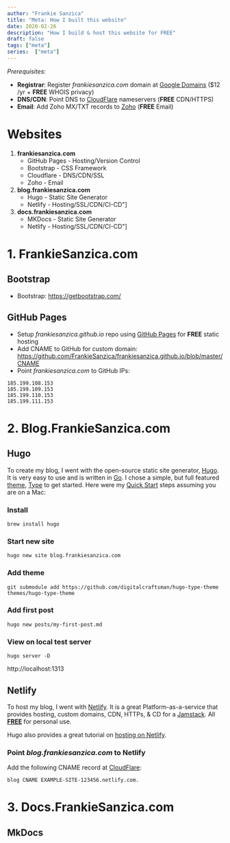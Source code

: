 ```yaml
---
author: "Frankie Sanzica"
title: "Meta: How I built this website"
date: 2020-02-26
description: "How I build & host this website for FREE"
draft: false
tags: ["meta"]
series:  ["meta"]
---
```


*Prerequisites*:

* **Registrar**: Register *frankiesanzica.com* domain at [Google Domains](https://domains.google.com) ($12 /yr + **FREE** WHOIS privacy)
* **DNS/CDN**: Point DNS to [CloudFlare](https://cloudflare.com) nameservers (**FREE** CDN/HTTPS)
* **Email**: Add Zoho MX/TXT records to [Zoho](https://www.zoho.com/mail/) (**FREE** Email)

# Websites

1. **frankiesanzica.com**
    * GitHub Pages - Hosting/Version Control
    * Bootstrap - CSS Framework
    * Cloudflare - DNS/CDN/SSL
    * Zoho - Email
2. **blog.frankiesanzica.com**
    * Hugo - Static Site Generator
    * Netlify - Hosting/SSL/CDN/CI-CD"]
3. **docs.frankiesanzica.com**
    * MKDocs - Static Site Generator
    * Netlify - Hosting/SSL/CDN/CI-CD"]

# 1. FrankieSanzica.com 

## Bootstrap

* Bootstrap: https://getbootstrap.com/

##  GitHub Pages

* Setup *frankiesanzica.github.io* repo using [GitHub Pages](https://pages.github.com/) for **FREE** static hosting
* Add CNAME to GitHub for custom domain: https://github.com/FrankieSanzica/frankiesanzica.github.io/blob/master/CNAME
* Point *frankiesanzica.com* to GitHub IPs:

```
185.199.108.153
185.199.109.153
185.199.110.153
185.199.111.153
```

# 2. Blog.FrankieSanzica.com

## Hugo

To create my blog, I went with the open-source static site generator, [Hugo](https://gohugo.io/).  
It is very easy to use and is written in [Go](https://golang.org/).
I chose a simple, but full featured [theme](https://themes.gohugo.io/), [Type](https://themes.gohugo.io/type/) to get started.
Here were my [Quick Start](https://gohugo.io/getting-started/quick-start/) steps assuming you are on a Mac:

### Install

```
brew install hugo
```

### Start new site

```
hugo new site blog.frankiesanzica.com
```

### Add theme

```
git submodule add https://github.com/digitalcraftsman/hugo-type-theme themes/hugo-type-theme
```

### Add first post

```
hugo new posts/my-first-post.md
```

### View on local test server

```
hugo server -D
```

http://localhost:1313

## Netlify

To host my blog, I went with [Netlify](https://www.netlify.com/).  It is a great Platform-as-a-service that provides hosting, custom domains, CDN, HTTPs, & CD for a [Jamstack](https://jamstack.org).  All [**FREE**](https://www.netlify.com/pricing/) for personal use.

Hugo also provides a great tutorial on [hosting on Netlify](https://gohugo.io/hosting-and-deployment/hosting-on-netlify/).

### Point *blog.frankiesanzica.com* to Netlify

Add the following CNAME record at [CloudFlare](http://cloudflare.com/):

```
blog CNAME EXAMPLE-SITE-123456.netlify.com.
```

# 3. Docs.FrankieSanzica.com 

## MkDocs
